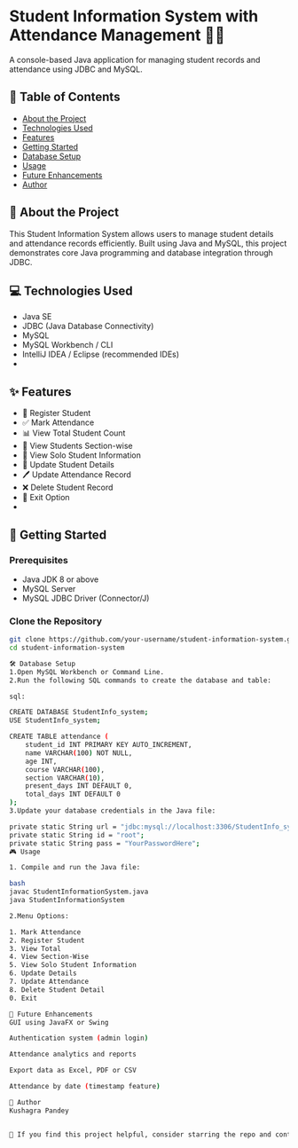 # Student Information System with Attendance Management 📘✅

A console-based Java application for managing student records and attendance using JDBC and MySQL.

## 📌 Table of Contents

- [About the Project](#about-the-project)
- [Technologies Used](#technologies-used)
- [Features](#features)
- [Getting Started](#getting-started)
- [Database Setup](#database-setup)
- [Usage](#usage)
- [Future Enhancements](#future-enhancements)
- [Author](#author)

## 🧠 About the Project

This Student Information System allows users to manage student details and attendance records efficiently. Built using Java and MySQL, this project demonstrates core Java programming and database integration through JDBC.

## 💻 Technologies Used

- Java SE
- JDBC (Java Database Connectivity)
- MySQL
- MySQL Workbench / CLI
- IntelliJ IDEA / Eclipse (recommended IDEs)
- 
## ✨ Features

- 📌 Register Student
- ✅ Mark Attendance
- 📊 View Total Student Count
- 📂 View Students Section-wise
- 👤 View Solo Student Information
- 🔁 Update Student Details
- 🖊️ Update Attendance Record
- ❌ Delete Student Record
- 🚪 Exit Option
- 
## 🚀 Getting Started

### Prerequisites

- Java JDK 8 or above
- MySQL Server
- MySQL JDBC Driver (Connector/J)

### Clone the Repository

```bash
git clone https://github.com/your-username/student-information-system.git
cd student-information-system

🛠️ Database Setup
1.Open MySQL Workbench or Command Line.
2.Run the following SQL commands to create the database and table:

sql:

CREATE DATABASE StudentInfo_system;
USE StudentInfo_system;

CREATE TABLE attendance (
    student_id INT PRIMARY KEY AUTO_INCREMENT,
    name VARCHAR(100) NOT NULL,
    age INT,
    course VARCHAR(100),
    section VARCHAR(10),
    present_days INT DEFAULT 0,
    total_days INT DEFAULT 0
);
3.Update your database credentials in the Java file:

private static String url = "jdbc:mysql://localhost:3306/StudentInfo_system";
private static String id = "root";
private static String pass = "YourPasswordHere";
🎮 Usage

1. Compile and run the Java file:

bash
javac StudentInformationSystem.java
java StudentInformationSystem

2.Menu Options:

1. Mark Attendance
2. Register Student
3. View Total
4. View Section-Wise
5. View Solo Student Information
6. Update Details
7. Update Attendance
8. Delete Student Detail
0. Exit

🔮 Future Enhancements
GUI using JavaFX or Swing

Authentication system (admin login)

Attendance analytics and reports

Export data as Excel, PDF or CSV

Attendance by date (timestamp feature)

👤 Author
Kushagra Pandey


💬 If you find this project helpful, consider starring the repo and contributing!
